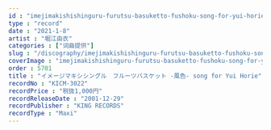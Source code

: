 ```yaml
---
id : "imejimakishishinguru-furutsu-basuketto-fushoku-song-for-yui-horie"
type : "record"
date : "2021-1-8"
artist : "堀江由衣"
categories : ["词曲提供"]
slug : "/discography/imejimakishishinguru-furutsu-basuketto-fushoku-song-for-yui-horie"
coverImage : "imejimakishishinguru-furutsu-basuketto-fushoku-song-for-yui-horie.jpg"
order : 5701
title : "イメージマキシシングル　フルーツバスケット -風色- song for Yui Horie"
recordNo : "KICM-3022"
recordPrice : "税抜1,000円"
recordReleaseDate : "2001-12-29"
recordPublisher : "KING RECORDS"
recordType : "Maxi"
---
```


